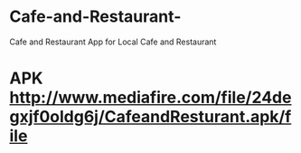 # Cafe-and-Restaurant-
Cafe and Restaurant App for Local Cafe and Restaurant
# APK http://www.mediafire.com/file/24degxjf0oldg6j/CafeandResturant.apk/file
